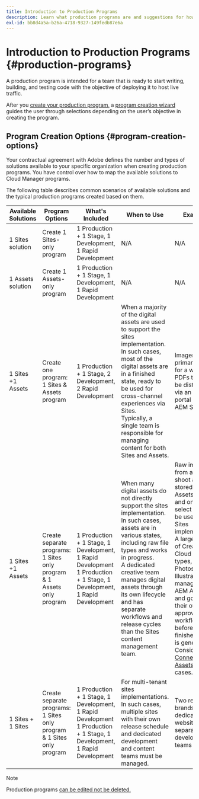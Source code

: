 ```yaml
---
title: Introduction to Production Programs 
description: Learn what production programs are and suggestions for how to set up yours.
exl-id: bb8d4a5a-b26a-4718-9327-149fedb87e6a
---
```


# Introduction to Production Programs {#production-programs}

A production program is intended for a team that is ready to start writing, building, and testing code with the objective of deploying it to host live traffic. 

After you [create your production program,](creating-production-programs.md) a [program creation wizard](using-the-wizard.md) guides the user through selections depending on the user’s objective in creating the program.

## Program Creation Options {#program-creation-options}

Your contractual agreement with Adobe defines the number and types of solutions available to your specific organization when creating production programs. You have control over how to map the available solutions to Cloud Manager programs. 

The following table describes common scenarios of available solutions and the typical production programs created based on them.

| Available Solutions | Program Options                                                               | What's Included                                                                                                          | When to Use                                                                                                                                                                                                                                                                                                                                     | Examples                                                                                                                                                                                                                                                                                                                                                                                                                                                                 |
|---------------------|-------------------------------------------------------------------------------|--------------------------------------------------------------------------------------------------------------------------|-------------------------------------------------------------------------------------------------------------------------------------------------------------------------------------------------------------------------------------------------------------------------------------------------------------------------------------------------|--------------------------------------------------------------------------------------------------------------------------------------------------------------------------------------------------------------------------------------------------------------------------------------------------------------------------------------------------------------------------------------------------------------------------------------------------------------------------|
| 1 Sites solution    | Create 1 Sites-only program                                                   | 1 Production + 1 Stage, 1 Development, 1 Rapid Development                                                               | N/A                                                                                                                                                                                                                                                                                                                                             | N/A                                                                                                                                                                                                                                                                                                                                                                                                                                                                      |
| 1 Assets solution   | Create 1 Assets-only program                                                  | 1 Production + 1 Stage, 1 Development, 1 Rapid Development                                                               | N/A                                                                                                                                                                                                                                                                                                                                             | N/A                                                                                                                                                                                                                                                                                                                                                                                                                                                                      |
| 1 Sites +1 Assets   | Create one program: <br>1 Sites &amp; Assets program                          | 1 Production + 1 Stage, 2 Development, 2 Rapid Development                                                               | When a majority of the digital assets are used to support the sites implementation.<br>In such cases, most of the digital assets are in a finished state, ready to be used for cross-channel experiences via Sites.<br>Typically, a single team is responsible for managing content for both Sites and Assets.                                  | Images that are primarily used for a website.<br>PDFs that will be distributed via an internal portal built in AEM Sites.                                                                                                                                                                                                                                                                                                                                                |
| 1 Sites +1 Assets   | Create separate programs:<br>1 Sites only program &amp; 1 Assets only program | 1 Production + 1 Stage, 1 Development, 1 Rapid Development<br>1 Production + 1 Stage, 1 Development, 1 Rapid Development | When many digital assets do not directly support the sites implementation.<br> In such cases, assets are in various states, including raw file types and works in progress.<br>A dedicated creative team manages digital assets through its own lifecycle and has separate workflows and release cycles than the Sites content management team. | Raw images from a photo shoot are stored in the Assets program and only a select few will be used on the Sites implementation.<br>A large number of Creative Cloud file types, like Photoshop and Illustrator, are managed in AEM Assets and go through their own approval workflow before a finished asset is generated.<br>Consider using [Connected Assets](/help/assets/use-assets-across-connected-assets-instances.md#overview-of-connected-assets) in such cases. |
| 1 Sites + 1 Sites   | Create separate programs:<br>1 Sites only program &amp; 1 Sites only program  | 1 Production + 1 Stage, 1 Development, 1 Rapid Development<br>1 Production + 1 Stage, 1 Development, 1 Rapid Development | For multi-tenant sites implementations.<br>In such cases, multiple sites with their own release schedule and dedicated development and content teams must be managed.                                                                                                                                                                           | Two retail brands with dedicated websites and separate development teams                                                                                                                                                                                                                                                                                                                                                                                                 |


>[!NOTE]
>
>Production programs [can be edited not be deleted.](editing-programs.md)
